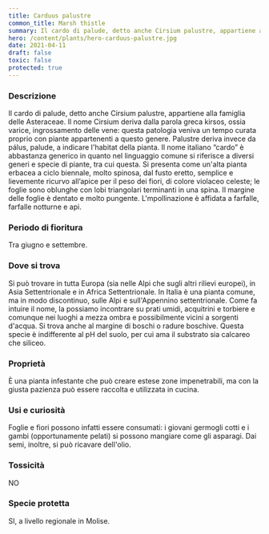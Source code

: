 ```yaml
---
title: Carduus palustre
common_title: Marsh thistle
summary: Il cardo di palude, detto anche Cirsium palustre, appartiene alla famiglia delle Asteraceae.
hero: /content/plants/hero-carduus-palustre.jpg
date: 2021-04-11
draft: false
toxic: false
protected: true
---
```

### Descrizione
Il cardo di palude, detto anche Cirsium palustre, appartiene alla famiglia delle Asteraceae.
Il nome Cirsium deriva dalla parola greca kirsos, ossia varice, ingrossamento delle vene: questa patologia veniva un tempo curata proprio con piante appartenenti a questo genere. Palustre deriva invece da pálus, palude, a indicare l'habitat della pianta. Il nome italiano “cardo” è abbastanza generico in quanto nel linguaggio comune si riferisce a diversi generi e specie di piante, tra cui questa.
Si presenta come un'alta pianta erbacea a ciclo biennale, molto spinosa, dal fusto eretto, semplice e lievemente ricurvo all’apice per il peso dei fiori, di colore violaceo celeste; le foglie sono oblunghe con lobi triangolari terminanti in una spina. Il margine delle foglie è dentato e molto pungente.
L'mpollinazione è affidata a farfalle, farfalle notturne e api.

### Periodo di fioritura
Tra giugno e settembre.

### Dove si trova
Si può trovare in tutta Europa (sia nelle Alpi che sugli altri rilievi europei), in Asia Settentrionale e in Africa Settentrionale.
In Italia è una pianta comune, ma in modo discontinuo, sulle Alpi e sull'Appennino settentrionale.
Come fa intuire il nome, la possiamo incontrare su prati umidi, acquitrini e torbiere e comunque nei luoghi a mezza ombra e possibilmente vicini a sorgenti d'acqua. Si trova anche al margine di boschi o radure boschive. Questa specie è indifferente al pH del suolo, per cui ama il substrato sia calcareo che siliceo.

### Proprietà
È una pianta infestante che può creare estese zone impenetrabili, ma con la giusta pazienza può essere raccolta e utilizzata in cucina.

### Usi e curiosità
Foglie e fiori possono infatti essere consumati: i giovani germogli cotti e i gambi (opportunamente pelati) si possono mangiare come gli asparagi.
Dai semi, inoltre, si può ricavare dell'olio.

### Tossicità
NO

### Specie protetta
SI, a livello regionale in Molise.

